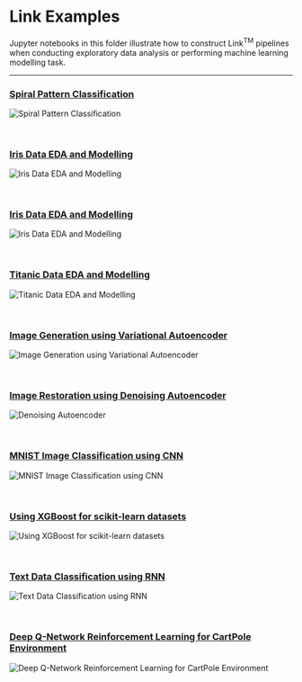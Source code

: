 # Link Examples

Jupyter notebooks in this folder illustrate how to construct Link<sup>TM</sup> pipelines when conducting exploratory data analysis or performing machine learning modelling task.

---

### [Spiral Pattern Classification](spiral_classification.ipynb)

![Spiral Pattern Classification](spiral_classification.png)

<br>

### [Iris Data EDA and Modelling](sklearn_iris.ipynb)
![Iris Data EDA and Modelling](sklearn_iris.png)

<br>

### [Iris Data EDA and Modelling](sklearn_iris.ipynb)
![Iris Data EDA and Modelling](sklearn_iris.png)

<br>

### [Titanic Data EDA and Modelling](sklearn_titanic.ipynb)
![Titanic Data EDA and Modelling](sklearn_titanic.png)

<br>

### [Image Generation using Variational Autoencoder](vae_mnist_generation.ipynb)
![Image Generation using Variational Autoencoder](vae_mnist_generation.png)

<br>

### [Image Restoration using Denoising Autoencoder](denoising_autoencoder_pytorch.ipynb)
![Denoising Autoencoder](denoising_autoencoder_pytorch.png)

<br>

### [MNIST Image Classification using CNN](cnn_mnist_classification.ipynb)
![MNIST Image Classification using CNN](cnn_mnist_classification.png)

<br>

### [Using XGBoost for scikit-learn datasets](using-xgboost-with-scikit-learn.ipynb)
![Using XGBoost for scikit-learn datasets](using-xgboost-with-scikit-learn.png)

<br>

### [Text Data Classification using RNN](seq_classification.ipynb)
![Text Data Classification using RNN](seq_classification.png)

<br>

### [Deep Q-Network Reinforcement Learning for CartPole Environment](DQLearning-cartpole-example.ipynb)
![Deep Q-Network Reinforcement Learning for CartPole Environment](DQLearning-catpole-example.png)
